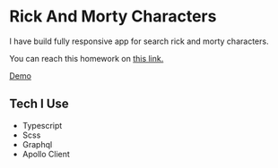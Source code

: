 # Rick And Morty Characters

I have build fully responsive app for search rick and morty characters.

You can reach this homework on [this link.](https://app.patika.dev/moduller/graphql/project-02)

[Demo](https://rick-and-morty-characterss.netlify.app/)

## Tech I Use

- Typescript
- Scss
- Graphql
- Apollo Client

